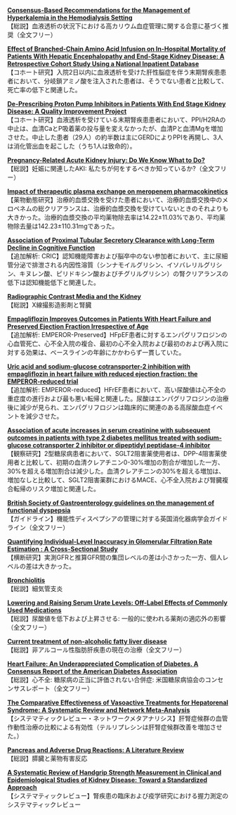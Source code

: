 [**Consensus-Based Recommendations for the Management of Hyperkalemia in the Hemodialysis Setting**](https://pubmed.ncbi.nlm.nih.gov/34364782/)  
【総説】血液透析の状況下における高カリウム血症管理に関する合意に基づく推奨（全文フリー）

[**Effect of Branched-Chain Amino Acid Infusion on In-Hospital Mortality of Patients With Hepatic Encephalopathy and End-Stage Kidney Disease: A Retrospective Cohort Study Using a National Inpatient Database**](https://pubmed.ncbi.nlm.nih.gov/34452811/)  
【コホート研究】入院2日以内に血液透析を受けた肝性脳症を伴う末期腎疾患患者において、分岐鎖アミノ酸を注入された患者は、そうでない患者と比較して、死亡率の低下と関連した。

[**De-Prescribing Proton Pump Inhibitors in Patients With End Stage Kidney Disease: A Quality Improvement Project**](https://pubmed.ncbi.nlm.nih.gov/35782023/)  
【コホート研究】血液透析を受けている末期腎疾患患者において、PPI/H2RAの中止は、血清CaとP吸着薬の投与量を変えなかったが、血清Pと血清Mgを増加させた。中止した患者（29人）の約半数は主にGERDによりPPIを再開し、3人は消化管出血を起こした（うち1人は致命的）。

[**Pregnancy-Related Acute Kidney Injury: Do We Know What to Do?**](https://pubmed.ncbi.nlm.nih.gov/35793648/)  
【総説】妊娠に関連したAKI: 私たちが何をするべきか知っているか?（全文フリー）

[**Impact of therapeutic plasma exchange on meropenem pharmacokinetics**](https://pubmed.ncbi.nlm.nih.gov/35789108/)  
【薬物動態研究】治療的血漿交換を受けた患者において、治療的血漿交換中のメロペネムの総クリアランスは、治療的血漿交換を受けていないときのそれよりも大きかった。治療的血漿交換の平均薬物除去率は14.22±11.03%であり、平均薬物除去量は142.23±110.31mgであった。

[**Association of Proximal Tubular Secretory Clearance with Long-Term Decline in Cognitive Function**](https://pubmed.ncbi.nlm.nih.gov/35444055/)  
【追加解析: CRIC】認知機能障害および脳卒中のない参加者において、主に尿細管分泌で排泄される内因性溶質（シンナモイルグリシン、イソバレリルグリシン、キヌレン酸、ピリドキシン酸およびチグリルグリシン）の腎クリアランスの低下は認知機能低下と関連した。

[**Radiographic Contrast Media and the Kidney**](https://pubmed.ncbi.nlm.nih.gov/35777831/)  
【総説】X線撮影造影剤と腎臓

[**Empagliflozin Improves Outcomes in Patients With Heart Failure and Preserved Ejection Fraction Irrespective of Age**](https://pubmed.ncbi.nlm.nih.gov/35772911/)  
【追加解析: EMPEROR-Preserved】HFpEF患者に対するエンパグリフロジンの心血管死亡、心不全入院の複合、最初の心不全入院および最初のおよび再入院に対する効果は、ベースラインの年齢にかかわらず一貫していた。

[**Uric acid and sodium-glucose cotransporter-2 inhibition with empagliflozin in heart failure with reduced ejection fraction: the EMPEROR-reduced trial**](https://pubmed.ncbi.nlm.nih.gov/35788657/)  
【追加解析: EMPEROR-reduced】HFrEF患者において、高い尿酸値は心不全の重症度の進行および最も悪い転帰と関連した。尿酸はエンパグリフロジンの治療後に減少が見られ、エンパグリフロジンは臨床的に関連のある高尿酸血症イベントを減少させた。

[**Association of acute increases in serum creatinine with subsequent outcomes in patients with type 2 diabetes mellitus treated with sodium-glucose cotransporter 2 inhibitor or dipeptidyl peptidase-4 inhibitor**](https://pubmed.ncbi.nlm.nih.gov/35797996/)  
【観察研究】2型糖尿病患者において、SGLT2阻害薬使用者は、DPP-4阻害薬使用者と比較して、初期の血清クレアチニン0-30%増加の割合が増加した一方、30%を超える増加割合は減少した。血清クレアチニンの30%を超える増加は、増加なしと比較して、SGLT2阻害薬群におけるMACE、心不全入院および腎臓複合転帰のリスク増加と関連した。

[**British Society of Gastroenterology guidelines on the management of functional dyspepsia**](https://pubmed.ncbi.nlm.nih.gov/35798375/)  
【ガイドライン】機能性ディスペプシアの管理に対する英国消化器病学会ガイドライン（全文フリー）

[**Quantifying Individual-Level Inaccuracy in Glomerular Filtration Rate Estimation : A Cross-Sectional Study**](https://pubmed.ncbi.nlm.nih.gov/35785532/)  
【横断研究】実測GFRと推算GFR間の集団レベルの差は小さかった一方、個人レベルの差は大きかった。

[**Bronchiolitis**](https://pubmed.ncbi.nlm.nih.gov/35785792/)  
【総説】細気管支炎

[**Lowering and Raising Serum Urate Levels: Off-Label Effects of Commonly Used Medications**](https://pubmed.ncbi.nlm.nih.gov/35787862/)  
【総説】尿酸値を低下および上昇させる: 一般的に使われる薬剤の適応外の影響（全文フリー）

[**Current treatment of non-alcoholic fatty liver disease**](https://pubmed.ncbi.nlm.nih.gov/35796150/)  
【総説】非アルコール性脂肪肝疾患の現在の治療（全文フリー）

[**Heart Failure: An Underappreciated Complication of Diabetes. A Consensus Report of the American Diabetes Association**](https://pubmed.ncbi.nlm.nih.gov/35796765/)  
【総説】心不全: 糖尿病の正当に評価されない合併症: 米国糖尿病協会のコンセンサスレポート（全文フリー）

[**The Comparative Effectiveness of Vasoactive Treatments for Hepatorenal Syndrome: A Systematic Review and Network Meta-Analysis**](https://pubmed.ncbi.nlm.nih.gov/35777925/)  
【システマティックレビュー・ネットワークメタアナリシス】肝腎症候群の血管作動性治療の比較による有効性（テルリプレシンは肝腎症候群改善を増加させた。）

[**Pancreas and Adverse Drug Reactions: A Literature Review**](https://pubmed.ncbi.nlm.nih.gov/35788538/)  
【総説】膵臓と薬物有害反応

[**A Systematic Review of Handgrip Strength Measurement in Clinical and Epidemiological Studies of Kidney Disease: Toward a Standardized Approach**](https://pubmed.ncbi.nlm.nih.gov/34294555/)  
【システマティックレビュー】腎疾患の臨床および疫学研究における握力測定のシステマティックレビュー
